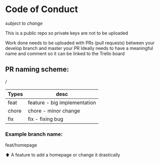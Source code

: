 # Code of Conduct
_subject to change_

This is a public repo so private keys are not to be uploaded

Work done needs to be uploaded with PRs (pull requests) between your develop branch and master your PR Ideally needs to have a meaningful name and comment so it can be linked to the Trello board 

PR naming scheme:
---
<type>/<change>

| Types       | desc      |
| ----------- | ----------- |
| feat      | feature - big implementation       |
| chore   | chore - minor change         |
| fix     | fix - fixing bug |

### Example branch name:
feat/homepage

⬆️ A feature to add a homepage or change it drastically
